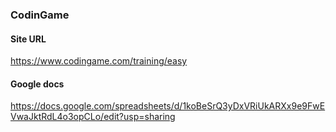 
### CodinGame

#### Site URL

https://www.codingame.com/training/easy

#### Google docs

https://docs.google.com/spreadsheets/d/1koBeSrQ3yDxVRiUkARXx9e9FwEVwaJktRdL4o3opCLo/edit?usp=sharing